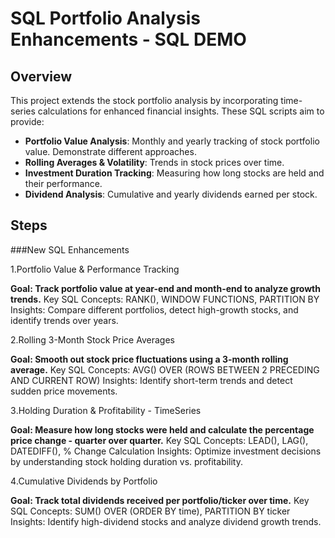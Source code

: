 
# SQL Portfolio Analysis Enhancements - SQL DEMO

## Overview

This project extends the stock portfolio analysis by incorporating time-series calculations for enhanced financial insights. These SQL scripts aim to provide:

- **Portfolio Value Analysis**: Monthly and yearly tracking of stock portfolio value. Demonstrate different approaches.
- **Rolling Averages & Volatility**: Trends in stock prices over time.
- **Investment Duration Tracking**: Measuring how long stocks are held and their performance.
- **Dividend Analysis**: Cumulative and yearly dividends earned per stock.

## Steps

###New SQL Enhancements

1️.Portfolio Value & Performance Tracking

**Goal: Track portfolio value at year-end and month-end to analyze growth trends.**
Key SQL Concepts: RANK(), WINDOW FUNCTIONS, PARTITION BY
Insights: Compare different portfolios, detect high-growth stocks, and identify trends over years.

2️.Rolling 3-Month Stock Price Averages

**Goal: Smooth out stock price fluctuations using a 3-month rolling average.**
Key SQL Concepts: AVG() OVER (ROWS BETWEEN 2 PRECEDING AND CURRENT ROW)
Insights: Identify short-term trends and detect sudden price movements.

3️.Holding Duration & Profitability - TimeSeries

**Goal: Measure how long stocks were held and calculate the percentage price change - quarter over quarter.**
Key SQL Concepts: LEAD(), LAG(), DATEDIFF(), % Change Calculation
Insights: Optimize investment decisions by understanding stock holding duration vs. profitability.

4️.Cumulative Dividends by Portfolio

**Goal: Track total dividends received per portfolio/ticker over time.**
Key SQL Concepts: SUM() OVER (ORDER BY time), PARTITION BY ticker
Insights: Identify high-dividend stocks and analyze dividend growth trends.
